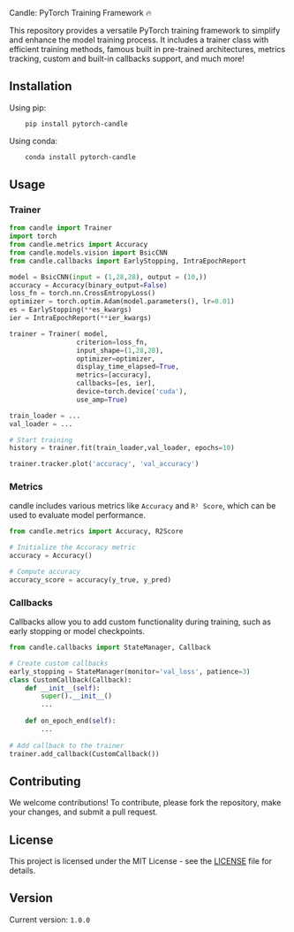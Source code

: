 Candle: PyTorch Training Framework 🔥

This repository provides a versatile PyTorch training framework to simplify and enhance the model training process. It includes a trainer class with efficient training methods, famous built in pre-trained architectures, metrics tracking, custom and built-in callbacks support, and much more!

## Installation

Using pip:

```bash
    pip install pytorch-candle
```

Using conda:

```bash
    conda install pytorch-candle
```

## Usage

### Trainer


```python
from candle import Trainer
import torch
from candle.metrics import Accuracy
from candle.models.vision import BsicCNN
from candle.callbacks import EarlyStopping, IntraEpochReport

model = BsicCNN(input = (1,28,28), output = (10,))
accuracy = Accuracy(binary_output=False)
loss_fn = torch.nn.CrossEntropyLoss()
optimizer = torch.optim.Adam(model.parameters(), lr=0.01)
es = EarlyStopping(**es_kwargs)
ier = IntraEpochReport(**ier_kwargs)

trainer = Trainer( model,
                 criterion=loss_fn,
                 input_shape=(1,28,28),
                 optimizer=optimizer,
                 display_time_elapsed=True,
                 metrics=[accuracy],
                 callbacks=[es, ier],
                 device=torch.device('cuda'),
                 use_amp=True)

train_loader = ...
val_loader = ...

# Start training
history = trainer.fit(train_loader,val_loader, epochs=10)

trainer.tracker.plot('accuracy', 'val_accuracy')
```

### Metrics

candle includes various metrics like `Accuracy` and `R² Score`, which can be used to evaluate model performance.

```python
from candle.metrics import Accuracy, R2Score

# Initialize the Accuracy metric
accuracy = Accuracy()

# Compute accuracy
accuracy_score = accuracy(y_true, y_pred)
```

### Callbacks

Callbacks allow you to add custom functionality during training, such as early stopping or model checkpoints.

```python
from candle.callbacks import StateManager, Callback

# Create custom callbacks
early_stopping = StateManager(monitor='val_loss', patience=3)
class CustomCallback(Callback):
    def __init__(self):
        super().__init__()
        ...
    
    def on_epoch_end(self):
        ...
        
# Add callback to the trainer
trainer.add_callback(CustomCallback())
```


## Contributing

We welcome contributions! To contribute, please fork the repository, make your changes, and submit a pull request.

## License

This project is licensed under the MIT License - see the [LICENSE](LICENSE) file for details.

## Version

Current version: `1.0.0`

[//]: # (## Contact)

[//]: # ()
[//]: # (For any questions or inquiries, contact me at `paraglondhe123`.)
